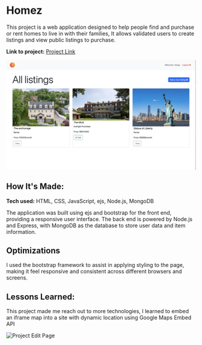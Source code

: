 # Homez
This project is a web application designed to help people find and purchase or rent homes to live in with their families, It allows validated users to create listings and view public listings to purchase.

**Link to project:** [Project Link](https://home-z-6c375fa5fab1.herokuapp.com/)

![Project HomePage](/public/img/home.png)

## How It's Made:

**Tech used:** HTML, CSS, JavaScript, ejs, Node.js, MongoDB

The application was built using ejs and bootstrap for the front end, providing a responsive user interface. The back end is powered by Node.js and Express, with MongoDB as the database to store user data and item information.

## Optimizations
I used the bootstrap framework to assist in applying styling to the page, making it feel responsive and consistent across different browsers and screens.

## Lessons Learned:

This project made me reach out to more technologies, I learned to embed an iframe map into a site with dynamic location using Google Maps Embed API 

![Project Edit Page](/public/img/view.png)